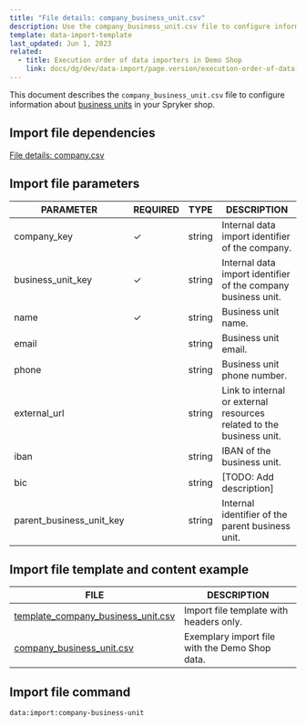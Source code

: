 ```yaml
---
title: "File details: company_business_unit.csv"
description: Use the company_business_unit.csv file to configure information about company accounts in your Spryker shop.
template: data-import-template
last_updated: Jun 1, 2023
related:
  - title: Execution order of data importers in Demo Shop
    link: docs/dg/dev/data-import/page.version/execution-order-of-data-importers.html
---
```


This document describes the `company_business_unit.csv` file to configure information about [business units](/docs/pbc/all/customer-relationship-management/{{page.version}}/base-shop/company-account-feature-overview/business-units-overview.html) in your Spryker shop.

## Import file dependencies

[File details: company.csv](/docs/pbc/all/customer-relationship-management/{{page.version}}/base-shop/import-and-export-data/file-details-company.csv.html)

## Import file parameters

| PARAMETER | REQUIRED |  TYPE | DESCRIPTION |
| --- | - | --- | --- |
| company_key |&check;| string |  Internal data import identifier of the company.|
| business_unit_key |&check;| string |  Internal data import identifier of the company business unit. |
| name | &check; | string | Business unit name. |
| email | | string | Business unit email. |
| phone | | string | Business unit phone number. |
| external_url | | string | Link to internal or external resources related to the business unit. |
| iban | | string | IBAN of the business unit. |
| bic | | string | [TODO: Add description] |
| parent_business_unit_key | | string | Internal identifier of the parent business unit. |

## Import file template and content example

| FILE | DESCRIPTION |
|---|---|
| [template_company_business_unit.csv](https://spryker.s3.eu-central-1.amazonaws.com/docs/pbc/all/customer-relationship-management/import-and-export-data/file-details-company.csv.md/file-details-company-business-unit.csv.md/template_company_business_unit.csv)| Import file template with headers only. |
| [company_business_unit.csv](https://spryker.s3.eu-central-1.amazonaws.com/docs/pbc/all/customer-relationship-management/import-and-export-data/file-details-company.csv.md/file-details-company-business-unit.csv.md/company_business_unit.csv)| Exemplary import file with the Demo Shop data. |

## Import file command

```bash
data:import:company-business-unit
```
